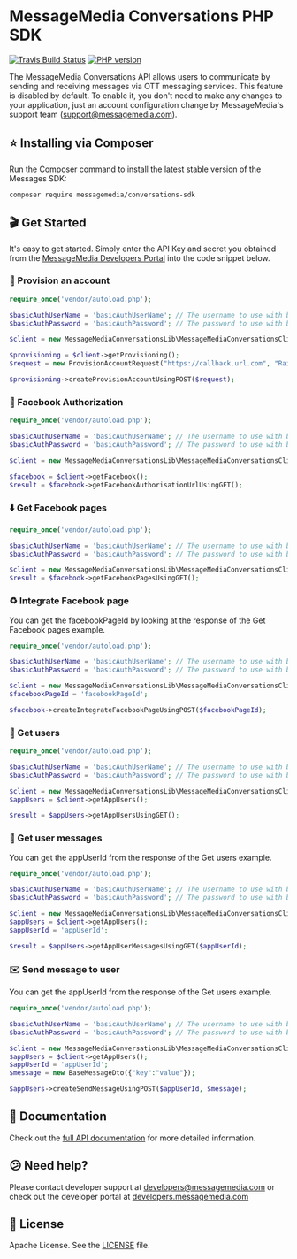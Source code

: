 # MessageMedia Conversations PHP SDK
[![Travis Build Status](https://api.travis-ci.org/messagemedia/conversations-php-sdk.svg?branch=master)](https://travis-ci.org/messagemedia/conversations-php-sdk)
[![PHP version](https://badge.fury.io/ph/messagemedia%2Fconversations-sdk.svg)](https://badge.fury.io/ph/messagemedia%2Fconversations-sdk)

The MessageMedia Conversations API allows users to communicate by sending and receiving messages via OTT messaging services. This feature is disabled by default. To enable it, you don't need to make any changes to your application, just an account configuration change by MessageMedia's support team (support@messagemedia.com).

## ⭐️ Installing via Composer
Run the Composer command to install the latest stable version of the Messages SDK:
```
composer require messagemedia/conversations-sdk
```

## 🎬 Get Started
It's easy to get started. Simply enter the API Key and secret you obtained from the [MessageMedia Developers Portal](https://developers.messagemedia.com) into the code snippet below.

### 🚀 Provision an account
```php
require_once('vendor/autoload.php');

$basicAuthUserName = 'basicAuthUserName'; // The username to use with basic authentication
$basicAuthPassword = 'basicAuthPassword'; // The password to use with basic authentication

$client = new MessageMediaConversationsLib\MessageMediaConversationsClient($basicAuthUserName, $basicAuthPassword);

$provisioning = $client->getProvisioning();
$request = new ProvisionAccountRequest("https://callback.url.com", "Rainbow Serpent Festival");

$provisioning->createProvisionAccountUsingPOST($request);

```

### 🔐 Facebook Authorization
```php
require_once('vendor/autoload.php');

$basicAuthUserName = 'basicAuthUserName'; // The username to use with basic authentication
$basicAuthPassword = 'basicAuthPassword'; // The password to use with basic authentication

$client = new MessageMediaConversationsLib\MessageMediaConversationsClient($basicAuthUserName, $basicAuthPassword);

$facebook = $client->getFacebook();
$result = $facebook->getFacebookAuthorisationUrlUsingGET();

```

### ⬇️ Get Facebook pages
```php
require_once('vendor/autoload.php');

$basicAuthUserName = 'basicAuthUserName'; // The username to use with basic authentication
$basicAuthPassword = 'basicAuthPassword'; // The password to use with basic authentication

$client = new MessageMediaConversationsLib\MessageMediaConversationsClient($basicAuthUserName, $basicAuthPassword);
$result = $facebook->getFacebookPagesUsingGET();

```

### ♻️ Integrate Facebook page
You can get the facebookPageId by looking at the response of the Get Facebook pages example.
```php
require_once('vendor/autoload.php');

$basicAuthUserName = 'basicAuthUserName'; // The username to use with basic authentication
$basicAuthPassword = 'basicAuthPassword'; // The password to use with basic authentication

$client = new MessageMediaConversationsLib\MessageMediaConversationsClient($basicAuthUserName, $basicAuthPassword);
$facebookPageId = 'facebookPageId';

$facebook->createIntegrateFacebookPageUsingPOST($facebookPageId);

```

### 👤 Get users
```php
require_once('vendor/autoload.php');

$basicAuthUserName = 'basicAuthUserName'; // The username to use with basic authentication
$basicAuthPassword = 'basicAuthPassword'; // The password to use with basic authentication

$client = new MessageMediaConversationsLib\MessageMediaConversationsClient($basicAuthUserName, $basicAuthPassword);
$appUsers = $client->getAppUsers();

$result = $appUsers->getAppUsersUsingGET();

```

### 💬 Get user messages
You can get the appUserId from the response of the Get users example.
```php
require_once('vendor/autoload.php');

$basicAuthUserName = 'basicAuthUserName'; // The username to use with basic authentication
$basicAuthPassword = 'basicAuthPassword'; // The password to use with basic authentication

$client = new MessageMediaConversationsLib\MessageMediaConversationsClient($basicAuthUserName, $basicAuthPassword);
$appUsers = $client->getAppUsers();
$appUserId = 'appUserId';

$result = $appUsers->getAppUserMessagesUsingGET($appUserId);

```

### ✉️ Send message to user
You can get the appUserId from the response of the Get users example.
```php
require_once('vendor/autoload.php');

$basicAuthUserName = 'basicAuthUserName'; // The username to use with basic authentication
$basicAuthPassword = 'basicAuthPassword'; // The password to use with basic authentication

$client = new MessageMediaConversationsLib\MessageMediaConversationsClient($basicAuthUserName, $basicAuthPassword);
$appUsers = $client->getAppUsers();
$appUserId = 'appUserId';
$message = new BaseMessageDto({"key":"value"});

$appUsers->createSendMessageUsingPOST($appUserId, $message);

```

## 📕 Documentation
Check out the [full API documentation](DOCUMENTATION.md) for more detailed information.

## 😕 Need help?
Please contact developer support at developers@messagemedia.com or check out the developer portal at [developers.messagemedia.com](https://developers.messagemedia.com/)

## 📃 License
Apache License. See the [LICENSE](LICENSE) file.
